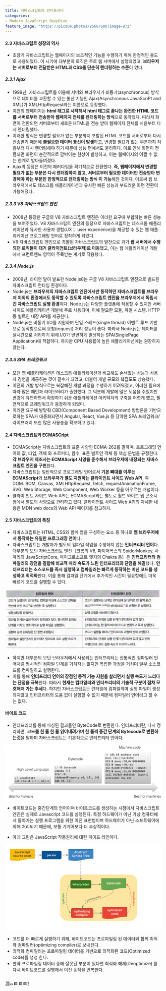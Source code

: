 ```yaml
---
title: 자바스크립트와 인터프리터
categories:
- Modern JavaScript DeepDive
feature_image: "https://picsum.photos/2560/600?image=872"
---
```


#### 2.3 자바스크립트 성장의 역사

- 초창기 자바스크립트는 웹페이지의 보조적인 기능을 수행하기 위해 한정적인 용도로 사용되었다. 이 시기에 대부분의 로직은 주로 웹 서버에서 실행되었고, **브라우저는 서버로부터 전달받은 HTML과 CSS를 단순히 렌더링하는 수준**이 었다.

##### 2.3.1 Ajax

- 1999년, 자바스크립트를 이용해 서버와 브라우저가 비동기(asynchronous) 방식으로 데이터를 교환할 수 있는 통신 기능인 Ajax(Asynchronous JavaScriPt and XML)가 XMLHttpRequest라는 이름으로 등장했다.
- 이전의 웹페이지는 **html 태그로 시작해서 html 태그로 끝나는 완전한 HTML 코드를 서버로부터 전송받아 웹페이지 전체를 렌더링하는 방식**으로 동작했다. 따라서 화면이 전환되면 서버로부터 새로운 HTML을 전송 받아 웹페이지 전체를 처음부터 다시 렌더링했다.
- 이러한 방식은 변경할 필요가 없는 부분까지 포함된 HTML 코드를 서버로부터 다시 전송받기 때문에 **불필요한 데이터 통신이 발생**하고, 변경할 필요가 없는 부분까지 처음부터 다시 렌더링해야 하기 때문에 성능 면에서도 불리하다. 이로 인해 화면이 전환되면 화면이 순간적으로 깜박이는 현상이 발생하고, 이는 웹페이지의 어쩔 수 없는 한계로 받아들여졌다.
- Ajax의 등장은 이전의 패러다임을 획기적으로 전환했다. **즉, 웹페이지에서 변경할 필요가 없는 부분은 다시 렌더링하지 않고, 서버로부터 필요한 데이터만 전송받아 변경해야 하는 부분만 한정적으로 렌더링하는 방식 이 가능**해진 것이다. 이로써 웹 브라우저에서도 데스크톱 애플리케이션과 유사한 빠른 성능과 부드러운 화면 전환이 가능해졌다.

##### 2.3.3 V8 자바스크립트 엔진

- 2008년 등장한 구글의 V8 자바스크립트 엔진은 이러한 요구에 부합하는 빠른 성능을 보여주었다. V8 자바스크립트 엔진의 등장으로 자바스크립트는 데스크톱 애플리케이션과 유사한 사용자 경험(UX； user experience)을 제공할 수 있는 웹 애플리케이션 프로그래밍 언어로 정착하게 되었다.
- V8 자바스크립트 엔진으로 촉발된 자바스크립트의 발전으로 과거 **웹 서버에서 수행되던 로직들이 대거 클라이언트(브라우저)로 이동**했고, 이는 웹 애플리케이션 개발에서 프런트엔드 영역이 주목받는 계기로 작용했다.

##### 2.3.4 Node.js

- 2009년, 라이언 달이 발표한 Node.js8는 구글 V8 자바스크립트 엔진으로 빌드된 자바스크립트 런타임 환경이다.
- Node.js는 **브라우저의 자바스크립트 엔진에서만 동작하던 자바스크립트를 브라우저 이외의 환경에서도 동작할 수 있도록 자바스크립트 엔진을 브라우저에서 독립시킨 자바스크립트 실행 환경**이다. Node.js는 다양한 플랫폼에 적용할 수 있지만 서버 사이드 애플리케이션 개발에 주로 사용되며, 이에 필요한 모듈, 파일 시스템. HTTP 등 빌트인 내장 API를 제공한다.
- Node.js는 비동기 I/O를 지원하며 단일 스레드(single thread) 이벤트 루프 기반으로 동작함으로써 요청(request) 처리 성능이 좋다. 따라서 Node.js는 데이터를 실시간으로 처리하기 위해 I/O가 빈번하게 발생하는 SPA(SinglePage Application)에 적합하다. 하지만 CPU 사용률이 높은 애플리케이션에는 권장하지 않는다.

##### 2.3.5 SPA 프레임워크

- 모던 웹 애플리케이션은 데스크톱 애플리케이션과 비교해도 손색없는 성능과 사용자 경험을 제공하는 것이 필수가 되었고, 더불어 개발 규모와 복잡도도 상승했다.
- 이전의 개발 방식으로는 복잡해진 개발 과정을 수행하기 어려워졌고, 이러한 필요에 따라 많은 패턴과 라이브러리가 출현했다. 그 덕분에 개발에 많은 도움을 주었지만 변경에 유연하면서 확장하기 쉬운 애플리케이션 아키텍처의 구축을 어렵게 했고, 필연적으로 프레임워크가 등장하게 되었다.
- 이러한 요구에 발맞춰 CBD(Component Based Development) 방법론을 기반으로하는 SPA가 대중화되면서 Angular, React, Vue.js 등 당야한 SPA 프레임워크/라이브러리 또한 많은 사용층을 확보하고 있다.

#### 2.4 자바스크립트와 ECMASCript

- ECMAScript는 자바스크립트의 표준 사양인 ECMA-262를 말하며, 프로그래밍 언어의 값, 타입, 객체
와 프로퍼티, 함수, 표준 빌트인 객체 등 핵심 문법을 규정한다. **각 브라우저 제조사는 ECMAScript 사양을 준수해서 브라우저에 내장되는 자바스크립트 엔진을 구현**한다.
- 자바스크립트는 일반적으로 프로그래밍 언어로서 **기본 뼈대를 이루는 ECMAScript**와 **브라우저가 별도 지원하는 클라이언트 사이드 Web API**, 즉 DOM. BOM, Canvas, XMLHttpRequest, fetch, requestAnimationFrame, SVG, Web Storage, Web Component, Web Worker 등을 아우르는 개념이다.
- 클라이 언트 사이드 Web API는 ECMAScript와는 별도로 월드 와이드 웹 콘소시엄에서 별도의 사양으로 관리하고 있다. 클라이언트 사이드 Web API의 자세한 내용은 MDN web docs의 Web API 페이지를 참고하자.

#### 2.5 자바스크립트의 특징

- 자바스크립트는 HTML, CSS와 함께 웹을 구성하는 요소 중 하나로 **웹 브라우저에서 동작하는 유일한 프로그래밍 언어**다.
- 자바스크립트는 개발자가 별도의 컴파일 작업을 수행하지 않는 **인터프리터 언어**다. 대부분의 모던 자바스크립트 엔진（크롬의 V8, 파이어폭스의 SpiderMonkey, 사파리의 JavaScriptCore, 마이크로소프트 엣지의 Chakra 등）은 **인터프리터와 컴파일러의 장점을 결합해 비교적 처리 속도가 느린 인터프리터의 단점을 해결**했다. **인터프리터는 소스코드를 즉시 실행하고 컴파일러는 빠르게 동작하는 머신 코드를 생성하고 최적화**한다. 이를 통해 컴파일 단계에서 추가적인 시간이 필요함에도 더욱 빠르게 코드를 실행할 수 있다.

<div><img src= "/assets/img/post/compile_interpreter.png"></div>

- 하지만 대부분의 모던 브라우저에서 사용되는 인터프리터는 전통적인 컴파일러 언어처럼 명시적인 컴파일 단계를 거치자는 않지만 복잡한 과정을 거치며 일부 소스코드를 컴파일하고 실행한다.
- 이를 통해 **인터프리터 언어의 장점인 동적 기능 지원을 살리면서 실행 속도가 느리다는 단점을 극복**한다. 따라서 **현재는 컴파일러와 인터프리터의 기술적 구분이 점차 모호해져 가는 추세**다. 하지만 자바스크립트는 런타임에 컴파일되며 실행 파일이 생성되지않고 인터프리터의 도움 없이 실행할 수 없기 때문에 컴파일러 언어라고 할 수는 없다.

#### 바이트 코드

- 인터프리터를 통해 파싱된 결과물인 ByteCode로 변환한다. 인터프리터란, 다시 정리하면, **코드를 한 줄 한 줄 읽어내려가며 한 줄씩 중간 단계의 Bytecode로 변환하는것**을 말하며 자바스크립트는 기본적으로 인터프리터 언어다.

<div><img src= "/assets/img/post/bytecode_machinecode.png"></div>

- 바이트코드는 중간단계의 언어이며 바이트코드를 생성하는 시점에서 자바스크립트 엔진은 실제로 Javascript 코드를 실행된다. 특정 하드웨어가 아닌 가상 컴퓨터에서 돌아가는 실행 프로그램을 위한 이진 표현법이며 하드웨어가 아닌 소프트웨어에 의해 처리되기 때문에, 보통 기계어보다 더 추상적이다.

- 아래 그림은 JavaScript 작동원리에 대한 파이프 라인이다.

<div><img src= "/assets/img/post/javascript_engine.png"></div>

- 코드를 더 빠르게 실행하기 위해, 바이트코드는 프로파일링 된 데이터와 함께 최적화 컴파일러(optimizing compiler)로 보내진다.
- 최적화 컴파일러는 프로파일링 데이터를 기반으로 최적화된 코드(Optimized code)를 생성 한다.
- 만약 프로파일링 데이터 중에 잘못된 부분이 있다면 최적화 해제(Deoptimize) 를 다시 바이트코드를 실행해서 이전 동작을 반복한다.

<h3>끄~ㅌㅌㅌ!</h3>
